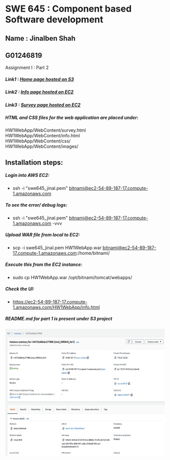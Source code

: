 # SWE 645 : Component based Software development

## Name : Jinalben Shah
## G01246819
Assignment I : Part 2

##### Link1 : [Home page hosted on S3](http://swe645-jinal.s3-website-us-east-1.amazonaws.com/)
##### Link2 : [Info page hosted on EC2](https://ec2-54-89-187-17.compute-1.amazonaws.com/HW1WebApp/info.html)
##### Link3 : [Survey page hosted on EC2](https://ec2-54-89-187-17.compute-1.amazonaws.com/HW1WebApp/survey.html)

##### HTML and CSS files for the web application are placed under:
HW1WebApp/WebContent/survey.html <br/>
HW1WebApp/WebContent/info.html <br/>
HW1WebApp/WebContent/css/ <br/>
HW1WebApp/WebContent/images/ <br/>

## Installation steps:
##### Login into AWS EC2:
* ssh -i "swe645_jinal.pem" bitnami@ec2-54-89-187-17.compute-1.amazonaws.com

##### To see the error/ debug logs:
* ssh -i "swe645_jinal.pem" bitnami@ec2-54-89-187-17.compute-1.amazonaws.com -vvv

##### Upload WAR file from local to EC2:
* scp -i swe645_jinal.pem HW1WebApp.war bitnami@ec2-54-89-187-17.compute-1.amazonaws.com:/home/bitnami/

##### Execute this from the EC2 instance:
* sudo cp HW1WebApp.war /opt/bitnami/tomcat/webapps/
 
##### Check the UI:
* https://ec2-54-89-187-17.compute-1.amazonaws.com/HW1WebApp/info.html

##### README.md for part 1 is present under S3 project

<img src=ec2.png width="600" height="400">